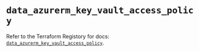 # `data_azurerm_key_vault_access_policy`

Refer to the Terraform Registory for docs: [`data_azurerm_key_vault_access_policy`](https://registry.terraform.io/providers/hashicorp/azurerm/3.62.0/docs/data-sources/key_vault_access_policy).
